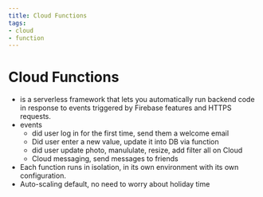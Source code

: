```yaml
---
title: Cloud Functions
tags:
- cloud
- function
---
```


# Cloud Functions

<TagLinks />


* is a serverless framework that lets you automatically run backend code in response to events triggered by Firebase features and HTTPS requests.
* events
  * did user log in for the first time, send them a welcome email
  * Did user enter a new value, update it into DB via function
  * did user update photo, manululate, resize, add filter all on Cloud
  * Cloud messaging, send messages to friends
* Each function runs in isolation, in its own environment with its own configuration.
* Auto-scaling default, no need to worry about holiday time



<Footer />
